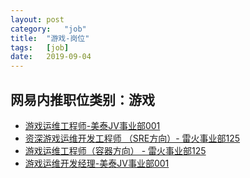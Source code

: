```yaml
---
layout:	post
category:	"job"
title:	"游戏-岗位"
tags:	[job]
date:	2019-09-04
---
```

## 网易内推职位类别：游戏
- [游戏运维工程师-美泰JV事业部001](http://mobile.bole.netease.com/bole/boleDetail?id=12361&employeeId=346f03c3cda5f04c&key=all)
- [资深游戏运维开发工程师 （SRE方向）- 雷火事业部125](http://mobile.bole.netease.com/bole/boleDetail?id=15966&employeeId=346f03c3cda5f04c&key=all)
- [游戏运维工程师（容器方向） - 雷火事业部125](http://mobile.bole.netease.com/bole/boleDetail?id=16051&employeeId=346f03c3cda5f04c&key=all)
- [游戏运维开发经理-美泰JV事业部001](http://mobile.bole.netease.com/bole/boleDetail?id=12983&employeeId=346f03c3cda5f04c&key=all)
